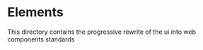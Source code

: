 # Elements

This directory contains the progressive rewrite of the ui into web components standards
